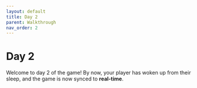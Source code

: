 ```yaml
---
layout: default
title: Day 2
parent: Walkthrough
nav_order: 2
---
```


# Day 2

Welcome to day 2 of the game! By now, your player has woken up from their sleep, and the game is now synced to **real-time**. 

<!-- more stuff but... i am tired. goodnight :D -k -->
